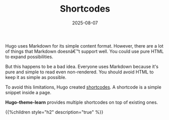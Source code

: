﻿---
date: 2025-08-07
title: Shortcodes
pre: "<b>3. </b>"
weight: 15
---

Hugo uses Markdown for its simple content format. However, there are a lot of things that Markdown doesnâ€™t support well. You could use pure HTML to expand possibilities.

But this happens to be a bad idea. Everyone uses Markdown because it's pure and simple to read even non-rendered. You should avoid HTML to keep it as simple as possible.

To avoid this limitations, Hugo created [shortcodes](https://gohugo.io/extras/shortcodes/). A shortcode is a simple snippet inside a page.

**Hugo-theme-learn** provides multiple shortcodes on top of existing ones.

{{%children style="h2" description="true" %}}
